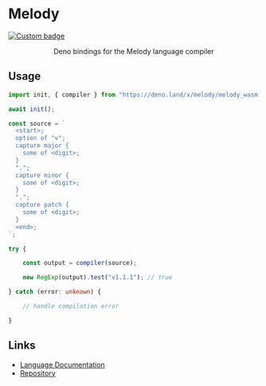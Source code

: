 # Melody

[![Custom badge](https://img.shields.io/endpoint?url=https%3A%2F%2Fdeno-visualizer.danopia.net%2Fshields%2Flatest-version%2Fx%2Fmelody%2Fmelody_wasm.js)](https://doc.deno.land/https/deno.land/x/melody/melody_wasm.js)

<p align="center">
Deno bindings for the Melody language compiler
</p>

## Usage

```ts
import init, { compiler } from "https://deno.land/x/melody/melody_wasm.js";

await init();

const source = `
  <start>;
  option of "v";
  capture major {
    some of <digit>;
  }
  ".";
  capture minor {
    some of <digit>;
  }
  ".";
  capture patch {
    some of <digit>;
  }
  <end>;
`;

try {

    const output = compiler(source);

    new RegExp(output).test("v1.1.1"); // true

} catch (error: unknown) {

    // handle compilation error

}
```

## Links

- [Language Documentation](https://yoav-lavi.github.io/melody/book/)
- [Repository](https://github.com/yoav-lavi/melody)
